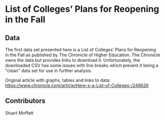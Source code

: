 # List of Colleges’ Plans for Reopening in the Fall

## Data

The first data set presented here is a List of Colleges’ Plans for Reopening in the Fall as published by The Chronicle of Higher Education. 
The Chronicle owns the data but provides links to download it. Unfortunately, the downloaded CSV has some issues with line breaks
which prevent it being a "clean" data set for use in further analysis. 

Original article with graphs, tables and links to data: https://www.chronicle.com/article/Here-s-a-List-of-Colleges-/248626


## Contributors
Stuart Moffatt

